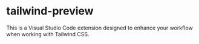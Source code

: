 # tailwind-preview
This is a Visual Studio Code extension designed to enhance your workflow when working with Tailwind CSS. 
